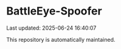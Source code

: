 # BattleEye-Spoofer

Last updated: 2025-06-24 16:40:07

This repository is automatically maintained.
